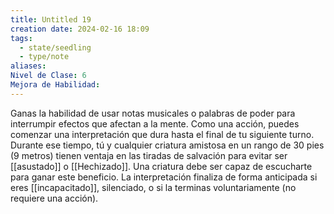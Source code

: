 ```yaml
---
title: Untitled 19
creation date: 2024-02-16 18:09
tags:
  - state/seedling
  - type/note
aliases: 
Nivel de Clase: 6
Mejora de Habilidad:
---
```

Ganas la habilidad de usar notas musicales o palabras de poder para interrumpir efectos que afectan a la mente. 
Como una acción, puedes comenzar una interpretación que dura hasta el final de tu siguiente turno. Durante ese tiempo, tú y cualquier criatura amistosa en un rango de 30 pies (9 metros) tienen ventaja en las tiradas de salvación para evitar ser [[asustado]] o [[Hechizado]]. Una
criatura debe ser capaz de escucharte para ganar este beneficio. La interpretación finaliza de forma anticipada si eres [[incapacitado]], silenciado, o si la terminas voluntariamente (no requiere una acción).



